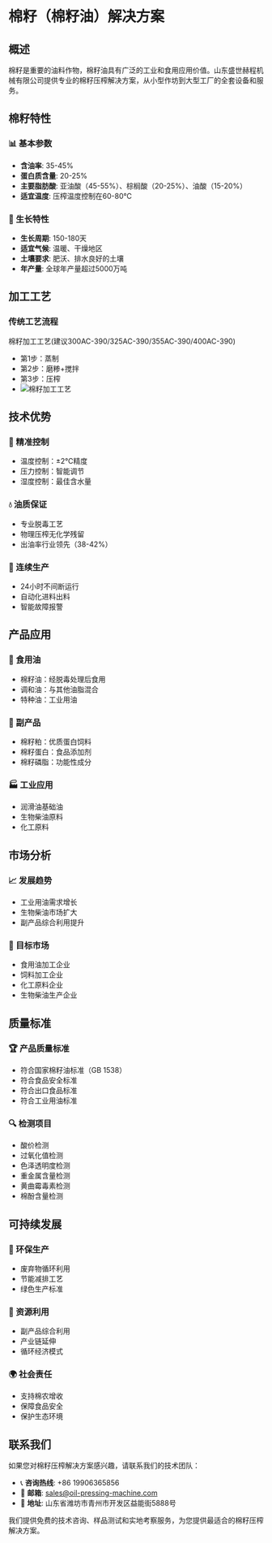 # 棉籽（棉籽油）解决方案

## 概述

棉籽是重要的油料作物，棉籽油具有广泛的工业和食用应用价值。山东盛世赫程机械有限公司提供专业的棉籽压榨解决方案，从小型作坊到大型工厂的全套设备和服务。

## 棉籽特性

### 📊 基本参数
- **含油率**: 35-45%
- **蛋白质含量**: 20-25%
- **主要脂肪酸**: 亚油酸（45-55%）、棕榈酸（20-25%）、油酸（15-20%）
- **适宜温度**: 压榨温度控制在60-80℃

### 🌱 生长特性
- **生长周期**: 150-180天
- **适宜气候**: 温暖、干燥地区
- **土壤要求**: 肥沃、排水良好的土壤
- **年产量**: 全球年产量超过5000万吨

## 加工工艺

### 传统工艺流程
棉籽加工工艺(建议300AC-390/325AC-390/355AC-390/400AC-390)
+ 第1步：蒸制
+ 第2步：磨糁+搅拌
+ 第3步：压榨
+ ![棉籽加工工艺](/images/棉籽热榨工艺.png)


## 技术优势

### 🎯 精准控制
- 温度控制：±2℃精度
- 压力控制：智能调节
- 湿度控制：最佳含水量

### 💧 油质保证
- 专业脱毒工艺
- 物理压榨无化学残留
- 出油率行业领先（38-42%）

### 🔄 连续生产
- 24小时不间断运行
- 自动化进料出料
- 智能故障报警

## 产品应用

### 🍳 食用油
- 棉籽油：经脱毒处理后食用
- 调和油：与其他油脂混合
- 特种油：工业用油

### 🥛 副产品
- 棉籽粕：优质蛋白饲料
- 棉籽蛋白：食品添加剂
- 棉籽磷脂：功能性成分

### 🏭 工业应用
- 润滑油基础油
- 生物柴油原料
- 化工原料

## 市场分析

### 📈 发展趋势
- 工业用油需求增长
- 生物柴油市场扩大
- 副产品综合利用提升

### 🎯 目标市场
- 食用油加工企业
- 饲料加工企业
- 化工原料企业
- 生物柴油生产企业



## 质量标准

### 🏆 产品质量标准
- 符合国家棉籽油标准（GB 1538）
- 符合食品安全标准
- 符合出口食品标准
- 符合工业用油标准

### 🔍 检测项目
- 酸价检测
- 过氧化值检测
- 色泽透明度检测
- 重金属含量检测
- 黄曲霉毒素检测
- 棉酚含量检测

## 可持续发展

### 🌱 环保生产
- 废弃物循环利用
- 节能减排工艺
- 绿色生产标准

### 🔄 资源利用
- 副产品综合利用
- 产业链延伸
- 循环经济模式

### 🌍 社会责任
- 支持棉农增收
- 保障食品安全
- 保护生态环境

## 联系我们

如果您对棉籽压榨解决方案感兴趣，请联系我们的技术团队：

- 📞 **咨询热线**: +86 19906365856
- 📧 **邮箱**: sales@oil-pressing-machine.com
- 📍 **地址**: 山东省潍坊市青州市开发区益能街5888号

我们提供免费的技术咨询、样品测试和实地考察服务，为您提供最适合的棉籽压榨解决方案。